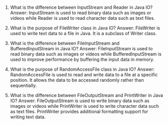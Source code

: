 

1. What is the difference between InputStream and Reader in Java IO?
Answer: InputStream is used to read binary data such as images or videos while Reader is used to read character data such as text files.

2. What is the purpose of FileWriter class in Java IO?
Answer: FileWriter is used to write text data to a file in Java. It is a subclass of Writer class.

3. What is the difference between FileInputStream and BufferedInputStream in Java IO?
Answer: FileInputStream is used to read binary data such as images or videos while BufferedInputStream is used to improve performance by buffering the input data in memory.

4. What is the purpose of RandomAccessFile class in Java IO?
Answer: RandomAccessFile is used to read and write data to a file at a specific position. It allows the data to be accessed randomly rather than sequentially.

5. What is the difference between FileOutputStream and PrintWriter in Java IO?
Answer: FileOutputStream is used to write binary data such as images or videos while PrintWriter is used to write character data such as text files. PrintWriter provides additional formatting support for writing text data.